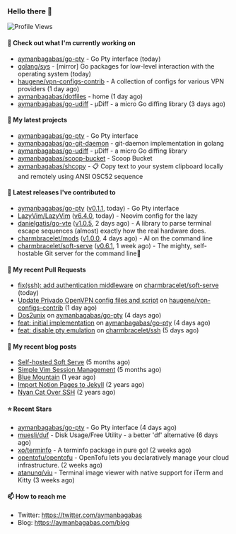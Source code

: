 ### Hello there 👋

![Profile Views](https://komarev.com/ghpvc/?username=aymanbagabas&label=PROFILE+VIEWS)

#### 👷 Check out what I'm currently working on

- [aymanbagabas/go-pty](https://github.com/aymanbagabas/go-pty) - Go Pty interface (today)
- [golang/sys](https://github.com/golang/sys) - [mirror] Go packages for low-level interaction with the operating system (today)
- [haugene/vpn-configs-contrib](https://github.com/haugene/vpn-configs-contrib) - A collection of configs for various VPN providers (1 day ago)
- [aymanbagabas/dotfiles](https://github.com/aymanbagabas/dotfiles) - home (1 day ago)
- [aymanbagabas/go-udiff](https://github.com/aymanbagabas/go-udiff) - µDiff - a micro Go diffing library (3 days ago)

#### 🌱 My latest projects

- [aymanbagabas/go-pty](https://github.com/aymanbagabas/go-pty) - Go Pty interface
- [aymanbagabas/go-git-daemon](https://github.com/aymanbagabas/go-git-daemon) - git-daemon implementation in golang
- [aymanbagabas/go-udiff](https://github.com/aymanbagabas/go-udiff) - µDiff - a micro Go diffing library
- [aymanbagabas/scoop-bucket](https://github.com/aymanbagabas/scoop-bucket) - Scoop Bucket
- [aymanbagabas/shcopy](https://github.com/aymanbagabas/shcopy) - 📋 Copy text to your system clipboard locally and remotely using ANSI OSC52 sequence

#### 🔭 Latest releases I've contributed to

- [aymanbagabas/go-pty](https://github.com/aymanbagabas/go-pty) ([v0.1.1](https://github.com/aymanbagabas/go-pty/releases/tag/v0.1.1), today) - Go Pty interface
- [LazyVim/LazyVim](https://github.com/LazyVim/LazyVim) ([v6.4.0](https://github.com/LazyVim/LazyVim/releases/tag/v6.4.0), today) - Neovim config for the lazy
- [danielgatis/go-vte](https://github.com/danielgatis/go-vte) ([v1.0.5](https://github.com/danielgatis/go-vte/releases/tag/v1.0.5), 2 days ago) - A library to parse terminal escape sequences (almost) exactly how the real hardware does.
- [charmbracelet/mods](https://github.com/charmbracelet/mods) ([v1.0.0](https://github.com/charmbracelet/mods/releases/tag/v1.0.0), 4 days ago) - AI on the command line
- [charmbracelet/soft-serve](https://github.com/charmbracelet/soft-serve) ([v0.6.1](https://github.com/charmbracelet/soft-serve/releases/tag/v0.6.1), 1 week ago) - The mighty, self-hostable Git server for the command line🍦

#### 🔨 My recent Pull Requests

- [fix(ssh): add authentication middleware](https://github.com/charmbracelet/soft-serve/pull/388) on [charmbracelet/soft-serve](https://github.com/charmbracelet/soft-serve) (today)
- [Update Privado OpenVPN config files and script](https://github.com/haugene/vpn-configs-contrib/pull/239) on [haugene/vpn-configs-contrib](https://github.com/haugene/vpn-configs-contrib) (1 day ago)
- [Dos2unix](https://github.com/aymanbagabas/go-pty/pull/7) on [aymanbagabas/go-pty](https://github.com/aymanbagabas/go-pty) (4 days ago)
- [feat: initial implementation](https://github.com/aymanbagabas/go-pty/pull/6) on [aymanbagabas/go-pty](https://github.com/aymanbagabas/go-pty) (4 days ago)
- [feat: disable pty emulation](https://github.com/charmbracelet/ssh/pull/7) on [charmbracelet/ssh](https://github.com/charmbracelet/ssh) (5 days ago)

#### 📜 My recent blog posts

- [Self-hosted Soft Serve](https://aymanbagabas.com/blog/2023/04/28/self-hosted-soft-serve.html) (5 months ago)
- [Simple Vim Session Management](https://aymanbagabas.com/blog/2023/04/13/simple-vim-session-management.html) (5 months ago)
- [Blue Mountain](https://aymanbagabas.com/blog/2022/06/02/blue-mountain.html) (1 year ago)
- [Import Notion Pages to Jekyll](https://aymanbagabas.com/blog/2022/03/29/import-notion-pages-to-jekyll.html) (2 years ago)
- [Nyan Cat Over SSH](https://aymanbagabas.com/blog/2022/03/25/nyan-cat-over-ssh.html) (2 years ago)

#### ⭐ Recent Stars

- [aymanbagabas/go-pty](https://github.com/aymanbagabas/go-pty) - Go Pty interface (4 days ago)
- [muesli/duf](https://github.com/muesli/duf) - Disk Usage/Free Utility - a better &#39;df&#39; alternative (6 days ago)
- [xo/terminfo](https://github.com/xo/terminfo) - A terminfo package in pure go! (2 weeks ago)
- [opentofu/opentofu](https://github.com/opentofu/opentofu) - OpenTofu lets you declaratively manage your cloud infrastructure. (2 weeks ago)
- [atanunq/viu](https://github.com/atanunq/viu) - Terminal image viewer with native support for iTerm and Kitty (3 weeks ago)

#### 📫 How to reach me

- Twitter: https://twitter.com/aymanbagabas
- Blog: https://aymanbagabas.com/blog
